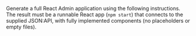 
Generate a full React Admin application using the following instructions.  
The result must be a runnable React app (`npm start`) that connects to the supplied JSON:API, with fully implemented components (no placeholders or empty files).

